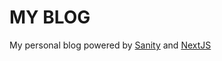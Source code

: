 # MY BLOG
My personal blog powered by [Sanity](https://www.sanity.io/) and [NextJS](https://nextjs.org/)
